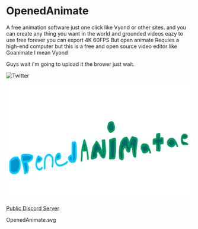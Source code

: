 # OpenedAnimate
A free animation software just one click like Vyond or other sites.
and you can create any thing you want in the world and grounded videos eazy to use free forever you can export 4K 60FPS 
But open animate Requies a high-end computer but this is a free and open source video editor like Goanimate I mean Vyond

Guys wait i'm going to upload it the brower just wait.


![Twitter](https://twitter.com/mrscottypieey)<br>

![](OpenedAnimate.svg)

[Public Discord Server]()


OpenedAnimate.svg
